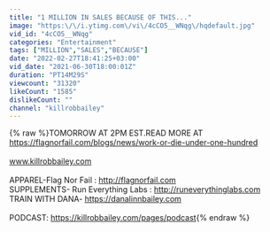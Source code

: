```yaml
---
title: "1 MILLION IN SALES BECAUSE OF THIS..."
image: "https:\/\/i.ytimg.com\/vi\/4cCO5__WNqg\/hqdefault.jpg"
vid_id: "4cCO5__WNqg"
categories: "Entertainment"
tags: ["MILLION","SALES","BECAUSE"]
date: "2022-02-27T18:41:25+03:00"
vid_date: "2021-06-30T18:00:01Z"
duration: "PT14M29S"
viewcount: "31320"
likeCount: "1585"
dislikeCount: ""
channel: "killrobbailey"
---
```

{% raw %}TOMORROW AT 2PM EST.READ MORE AT  <a rel="nofollow" target="blank" href="https://flagnorfail.com/blogs/news/work-or-die-under-one-hundred">https://flagnorfail.com/blogs/news/work-or-die-under-one-hundred</a><br /><br />www.killrobbailey.com<br /><br />APPAREL-Flag Nor Fail : <a rel="nofollow" target="blank" href="http://flagnorfail.com">http://flagnorfail.com</a><br />SUPPLEMENTS- Run Everything Labs : <a rel="nofollow" target="blank" href="http://runeverythinglabs.com">http://runeverythinglabs.com</a><br />TRAIN WITH DANA- <a rel="nofollow" target="blank" href="https://danalinnbailey.com">https://danalinnbailey.com</a><br /><br />PODCAST: <a rel="nofollow" target="blank" href="https://killrobbailey.com/pages/podcast">https://killrobbailey.com/pages/podcast</a>{% endraw %}
